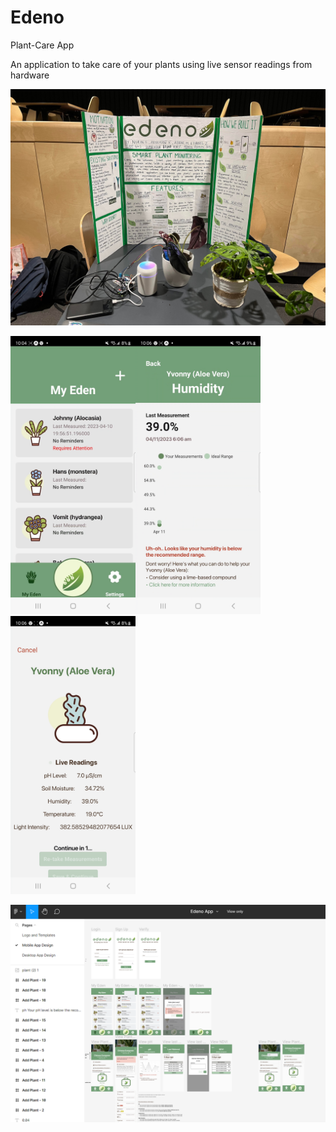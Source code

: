 # Edeno
Plant-Care App

An application to take care of your plants using live sensor readings from hardware

<img src="./images_to_showoff/eden_poster.jpeg" alt="Eden Poster">  
<p>
<img src="./images_to_showoff/eden_homepage.jpg" alt="Eden Homepage" width=200><img src="./images_to_showoff/eden_humidity.jpg" alt="Eden Humidity" width=200><img src="./images_to_showoff/eden_measure.jpg" alt="Eden Measure" width=200> 
</p>
<img src="./images_to_showoff/eden_figma.png" alt="Eden Figma">
